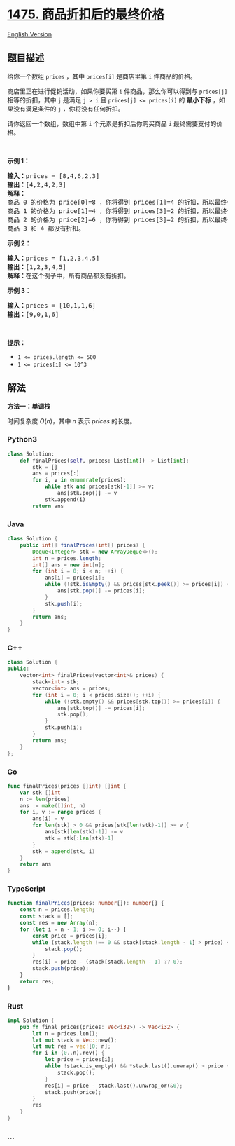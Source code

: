 # [1475. 商品折扣后的最终价格](https://leetcode.cn/problems/final-prices-with-a-special-discount-in-a-shop)

[English Version](/solution/1400-1499/1475.Final%20Prices%20With%20a%20Special%20Discount%20in%20a%20Shop/README_EN.md)

## 题目描述

<!-- 这里写题目描述 -->

<p>给你一个数组&nbsp;<code>prices</code>&nbsp;，其中&nbsp;<code>prices[i]</code>&nbsp;是商店里第&nbsp;<code>i</code>&nbsp;件商品的价格。</p>

<p>商店里正在进行促销活动，如果你要买第&nbsp;<code>i</code>&nbsp;件商品，那么你可以得到与 <code>prices[j]</code> 相等的折扣，其中&nbsp;<code>j</code>&nbsp;是满足&nbsp;<code>j &gt; i</code>&nbsp;且&nbsp;<code>prices[j] &lt;= prices[i]</code>&nbsp;的&nbsp;<strong>最小下标</strong>&nbsp;，如果没有满足条件的&nbsp;<code>j</code>&nbsp;，你将没有任何折扣。</p>

<p>请你返回一个数组，数组中第&nbsp;<code>i</code>&nbsp;个元素是折扣后你购买商品 <code>i</code>&nbsp;最终需要支付的价格。</p>

<p>&nbsp;</p>

<p><strong>示例 1：</strong></p>

<pre><strong>输入：</strong>prices = [8,4,6,2,3]
<strong>输出：</strong>[4,2,4,2,3]
<strong>解释：</strong>
商品 0 的价格为 price[0]=8 ，你将得到 prices[1]=4 的折扣，所以最终价格为 8 - 4 = 4 。
商品 1 的价格为 price[1]=4 ，你将得到 prices[3]=2 的折扣，所以最终价格为 4 - 2 = 2 。
商品 2 的价格为 price[2]=6 ，你将得到 prices[3]=2 的折扣，所以最终价格为 6 - 2 = 4 。
商品 3 和 4 都没有折扣。
</pre>

<p><strong>示例 2：</strong></p>

<pre><strong>输入：</strong>prices = [1,2,3,4,5]
<strong>输出：</strong>[1,2,3,4,5]
<strong>解释：</strong>在这个例子中，所有商品都没有折扣。
</pre>

<p><strong>示例 3：</strong></p>

<pre><strong>输入：</strong>prices = [10,1,1,6]
<strong>输出：</strong>[9,0,1,6]
</pre>

<p>&nbsp;</p>

<p><strong>提示：</strong></p>

<ul>
	<li><code>1 &lt;= prices.length &lt;= 500</code></li>
	<li><code>1 &lt;= prices[i] &lt;= 10^3</code></li>
</ul>

## 解法

<!-- 这里可写通用的实现逻辑 -->

**方法一：单调栈**

时间复杂度 $O(n)$，其中 $n$ 表示 $prices$ 的长度。

<!-- tabs:start -->

### **Python3**

<!-- 这里可写当前语言的特殊实现逻辑 -->

```python
class Solution:
    def finalPrices(self, prices: List[int]) -> List[int]:
        stk = []
        ans = prices[:]
        for i, v in enumerate(prices):
            while stk and prices[stk[-1]] >= v:
                ans[stk.pop()] -= v
            stk.append(i)
        return ans
```

### **Java**

<!-- 这里可写当前语言的特殊实现逻辑 -->

```java
class Solution {
    public int[] finalPrices(int[] prices) {
        Deque<Integer> stk = new ArrayDeque<>();
        int n = prices.length;
        int[] ans = new int[n];
        for (int i = 0; i < n; ++i) {
            ans[i] = prices[i];
            while (!stk.isEmpty() && prices[stk.peek()] >= prices[i]) {
                ans[stk.pop()] -= prices[i];
            }
            stk.push(i);
        }
        return ans;
    }
}
```

### **C++**

```cpp
class Solution {
public:
    vector<int> finalPrices(vector<int>& prices) {
        stack<int> stk;
        vector<int> ans = prices;
        for (int i = 0; i < prices.size(); ++i) {
            while (!stk.empty() && prices[stk.top()] >= prices[i]) {
                ans[stk.top()] -= prices[i];
                stk.pop();
            }
            stk.push(i);
        }
        return ans;
    }
};
```

### **Go**

```go
func finalPrices(prices []int) []int {
	var stk []int
	n := len(prices)
	ans := make([]int, n)
	for i, v := range prices {
		ans[i] = v
		for len(stk) > 0 && prices[stk[len(stk)-1]] >= v {
			ans[stk[len(stk)-1]] -= v
			stk = stk[:len(stk)-1]
		}
		stk = append(stk, i)
	}
	return ans
}
```

### **TypeScript**

```ts
function finalPrices(prices: number[]): number[] {
    const n = prices.length;
    const stack = [];
    const res = new Array(n);
    for (let i = n - 1; i >= 0; i--) {
        const price = prices[i];
        while (stack.length !== 0 && stack[stack.length - 1] > price) {
            stack.pop();
        }
        res[i] = price - (stack[stack.length - 1] ?? 0);
        stack.push(price);
    }
    return res;
}
```

### **Rust**

```rust
impl Solution {
    pub fn final_prices(prices: Vec<i32>) -> Vec<i32> {
        let n = prices.len();
        let mut stack = Vec::new();
        let mut res = vec![0; n];
        for i in (0..n).rev() {
            let price = prices[i];
            while !stack.is_empty() && *stack.last().unwrap() > price {
                stack.pop();
            }
            res[i] = price - stack.last().unwrap_or(&0);
            stack.push(price);
        }
        res
    }
}
```

### **...**

```

```

<!-- tabs:end -->
